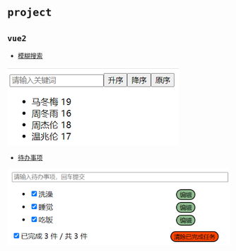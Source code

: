 # `project`

## `vue2`

- [模糊搜索](.\vue2\demo\模糊搜索)

![image-20220815224657653](assets/image-20220815224657653.png)

- [待办事项](.\vue2\demo\待办事项)

![image-20220816223901132](assets/image-20220816223901132.png)
